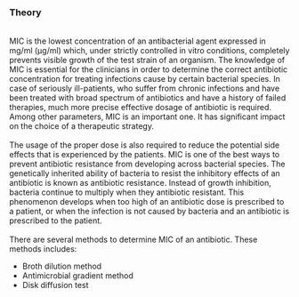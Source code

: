 ### Theory 
<br>
MIC is the lowest concentration of an antibacterial agent expressed in mg/ml (µg/ml) which, under strictly controlled in vitro conditions, completely prevents visible growth of the test strain of an organism. The knowledge of MIC is essential for the clinicians in order to determine the correct antibiotic concentration for treating infections cause by certain bacterial species. In case of seriously ill-patients, who suffer from chronic infections and have been treated with broad spectrum of antibiotics and have a history of failed therapies, much more precise effective dosage of antibiotic is required. Among other parameters, MIC is an important one. It has significant impact on the choice of a therapeutic strategy.<br>
<br>
The usage of the proper dose is also required to reduce the potential side effects that is experienced by the patients. MIC is one of the best ways to prevent antibiotic resistance from developing across bacterial species. The genetically inherited ability of bacteria to resist the inhibitory effects of an antibiotic is known as antibiotic resistance. Instead of growth inhibition, bacteria continue to multiply when they antibiotic resistant. This phenomenon develops when too high of an antibiotic dose is prescribed to a patient, or when the infection is not caused by bacteria and an antibiotic is prescribed to the patient.<br>
<br>
There are several methods to determine MIC of an antibiotic. These methods includes:<br>

* Broth dilution method
* Antimicrobial gradient method
* Disk diffusion test